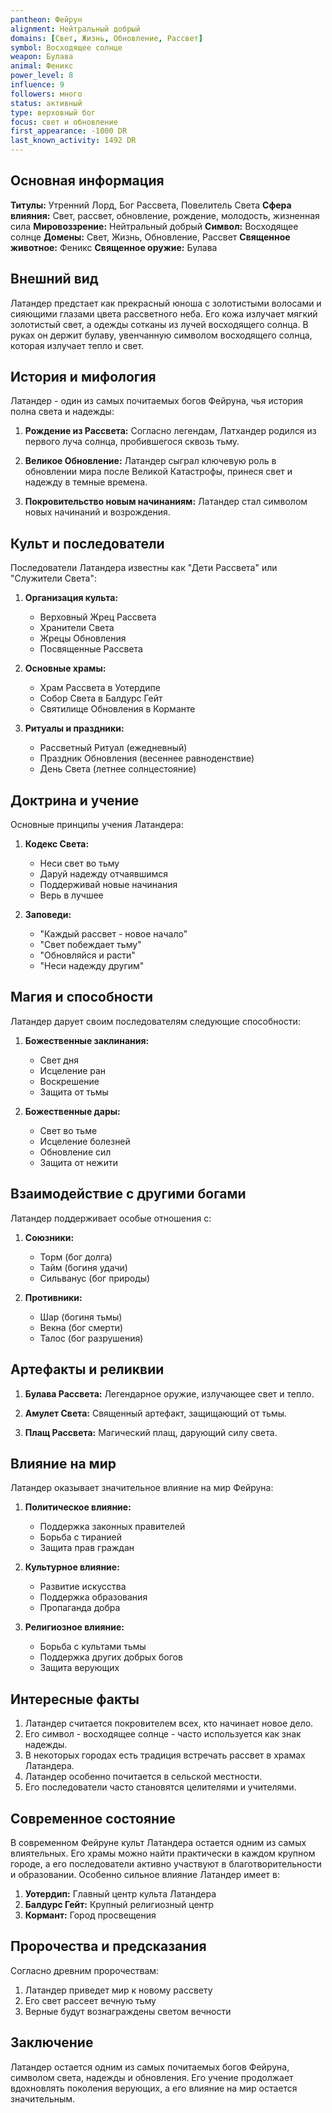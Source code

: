```yaml
---
pantheon: Фейрун
alignment: Нейтральный добрый
domains: [Свет, Жизнь, Обновление, Рассвет]
symbol: Восходящее солнце
weapon: Булава
animal: Феникс
power_level: 8
influence: 9
followers: много
status: активный
type: верховный бог
focus: свет и обновление
first_appearance: -1000 DR
last_known_activity: 1492 DR
---
```


## Основная информация

**Титулы:** Утренний Лорд, Бог Рассвета, Повелитель Света
**Сфера влияния:** Свет, рассвет, обновление, рождение, молодость, жизненная сила
**Мировоззрение:** Нейтральный добрый
**Символ:** Восходящее солнце
**Домены:** Свет, Жизнь, Обновление, Рассвет
**Священное животное:** Феникс
**Священное оружие:** Булава

## Внешний вид

Латандер предстает как прекрасный юноша с золотистыми волосами и сияющими глазами цвета рассветного неба. Его кожа излучает мягкий золотистый свет, а одежды сотканы из лучей восходящего солнца. В руках он держит булаву, увенчанную символом восходящего солнца, которая излучает тепло и свет.

## История и мифология

Латандер - один из самых почитаемых богов Фейруна, чья история полна света и надежды:

1. **Рождение из Рассвета:** Согласно легендам, Латхандер родился из первого луча солнца, пробившегося сквозь тьму.

2. **Великое Обновление:** Латандер сыграл ключевую роль в обновлении мира после Великой Катастрофы, принеся свет и надежду в темные времена.

3. **Покровительство новым начинаниям:** Латандер стал символом новых начинаний и возрождения.

## Культ и последователи

Последователи Латандера известны как "Дети Рассвета" или "Служители Света":

1. **Организация культа:**

   - Верховный Жрец Рассвета
   - Хранители Света
   - Жрецы Обновления
   - Посвященные Рассвета

2. **Основные храмы:**

   - Храм Рассвета в Уотердипе
   - Собор Света в Балдурс Гейт
   - Святилище Обновления в Корманте

3. **Ритуалы и праздники:**
   - Рассветный Ритуал (ежедневный)
   - Праздник Обновления (весеннее равноденствие)
   - День Света (летнее солнцестояние)

## Доктрина и учение

Основные принципы учения Латандера:

1. **Кодекс Света:**

   - Неси свет во тьму
   - Даруй надежду отчаявшимся
   - Поддерживай новые начинания
   - Верь в лучшее

2. **Заповеди:**
   - "Каждый рассвет - новое начало"
   - "Свет побеждает тьму"
   - "Обновляйся и расти"
   - "Неси надежду другим"

## Магия и способности

Латандер дарует своим последователям следующие способности:

1. **Божественные заклинания:**

   - Свет дня
   - Исцеление ран
   - Воскрешение
   - Защита от тьмы

2. **Божественные дары:**
   - Свет во тьме
   - Исцеление болезней
   - Обновление сил
   - Защита от нежити

## Взаимодействие с другими богами

Латандер поддерживает особые отношения с:

1. **Союзники:**

   - Торм (бог долга)
   - Тайм (богиня удачи)
   - Сильванус (бог природы)

2. **Противники:**
   - Шар (богиня тьмы)
   - Векна (бог смерти)
   - Талос (бог разрушения)

## Артефакты и реликвии

1. **Булава Рассвета:** Легендарное оружие, излучающее свет и тепло.

2. **Амулет Света:** Священный артефакт, защищающий от тьмы.

3. **Плащ Рассвета:** Магический плащ, дарующий силу света.

## Влияние на мир

Латандер оказывает значительное влияние на мир Фейруна:

1. **Политическое влияние:**

   - Поддержка законных правителей
   - Борьба с тиранией
   - Защита прав граждан

2. **Культурное влияние:**

   - Развитие искусства
   - Поддержка образования
   - Пропаганда добра

3. **Религиозное влияние:**
   - Борьба с культами тьмы
   - Поддержка других добрых богов
   - Защита верующих

## Интересные факты

1. Латандер считается покровителем всех, кто начинает новое дело.
2. Его символ - восходящее солнце - часто используется как знак надежды.
3. В некоторых городах есть традиция встречать рассвет в храмах Латандера.
4. Латандер особенно почитается в сельской местности.
5. Его последователи часто становятся целителями и учителями.

## Современное состояние

В современном Фейруне культ Латандера остается одним из самых влиятельных. Его храмы можно найти практически в каждом крупном городе, а его последователи активно участвуют в благотворительности и образовании. Особенно сильное влияние Латандер имеет в:

1. **Уотердип:** Главный центр культа Латандера
2. **Балдурс Гейт:** Крупный религиозный центр
3. **Кормант:** Город просвещения

## Пророчества и предсказания

Согласно древним пророчествам:

1. Латандер приведет мир к новому рассвету
2. Его свет рассеет вечную тьму
3. Верные будут вознаграждены светом вечности

## Заключение

Латандер остается одним из самых почитаемых богов Фейруна, символом света, надежды и обновления. Его учение продолжает вдохновлять поколения верующих, а его влияние на мир остается значительным.
